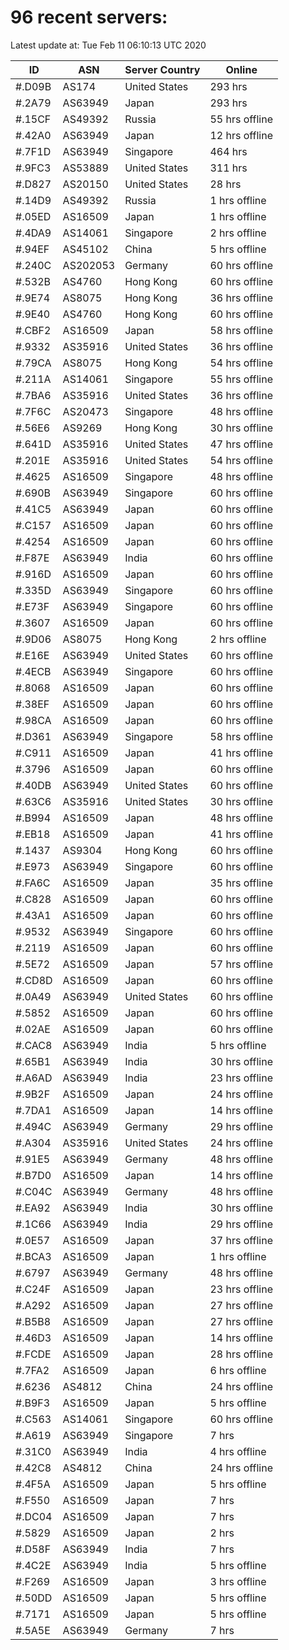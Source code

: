 # 96 recent servers:

Latest update at: Tue Feb 11 06:10:13 UTC 2020

| ID | ASN | Server Country | Online |
| -- | --- | -------------- | ------ |
| #.D09B | AS174 | United States | 293 hrs |
| #.2A79 | AS63949 | Japan | 293 hrs |
| #.15CF | AS49392 | Russia | 55 hrs offline |
| #.42A0 | AS63949 | Japan | 12 hrs offline |
| #.7F1D | AS63949 | Singapore | 464 hrs |
| #.9FC3 | AS53889 | United States | 311 hrs |
| #.D827 | AS20150 | United States | 28 hrs |
| #.14D9 | AS49392 | Russia | 1 hrs offline |
| #.05ED | AS16509 | Japan | 1 hrs offline |
| #.4DA9 | AS14061 | Singapore | 2 hrs offline |
| #.94EF | AS45102 | China | 5 hrs offline |
| #.240C | AS202053 | Germany | 60 hrs offline |
| #.532B | AS4760 | Hong Kong | 60 hrs offline |
| #.9E74 | AS8075 | Hong Kong | 36 hrs offline |
| #.9E40 | AS4760 | Hong Kong | 60 hrs offline |
| #.CBF2 | AS16509 | Japan | 58 hrs offline |
| #.9332 | AS35916 | United States | 36 hrs offline |
| #.79CA | AS8075 | Hong Kong | 54 hrs offline |
| #.211A | AS14061 | Singapore | 55 hrs offline |
| #.7BA6 | AS35916 | United States | 36 hrs offline |
| #.7F6C | AS20473 | Singapore | 48 hrs offline |
| #.56E6 | AS9269 | Hong Kong | 30 hrs offline |
| #.641D | AS35916 | United States | 47 hrs offline |
| #.201E | AS35916 | United States | 54 hrs offline |
| #.4625 | AS16509 | Singapore | 48 hrs offline |
| #.690B | AS63949 | Singapore | 60 hrs offline |
| #.41C5 | AS63949 | Japan | 60 hrs offline |
| #.C157 | AS16509 | Japan | 60 hrs offline |
| #.4254 | AS16509 | Japan | 60 hrs offline |
| #.F87E | AS63949 | India | 60 hrs offline |
| #.916D | AS16509 | Japan | 60 hrs offline |
| #.335D | AS63949 | Singapore | 60 hrs offline |
| #.E73F | AS63949 | Singapore | 60 hrs offline |
| #.3607 | AS16509 | Japan | 60 hrs offline |
| #.9D06 | AS8075 | Hong Kong | 2 hrs offline |
| #.E16E | AS63949 | United States | 60 hrs offline |
| #.4ECB | AS63949 | Singapore | 60 hrs offline |
| #.8068 | AS16509 | Japan | 60 hrs offline |
| #.38EF | AS16509 | Japan | 60 hrs offline |
| #.98CA | AS16509 | Japan | 60 hrs offline |
| #.D361 | AS63949 | Singapore | 58 hrs offline |
| #.C911 | AS16509 | Japan | 41 hrs offline |
| #.3796 | AS16509 | Japan | 60 hrs offline |
| #.40DB | AS63949 | United States | 60 hrs offline |
| #.63C6 | AS35916 | United States | 30 hrs offline |
| #.B994 | AS16509 | Japan | 48 hrs offline |
| #.EB18 | AS16509 | Japan | 41 hrs offline |
| #.1437 | AS9304 | Hong Kong | 60 hrs offline |
| #.E973 | AS63949 | Singapore | 60 hrs offline |
| #.FA6C | AS16509 | Japan | 35 hrs offline |
| #.C828 | AS16509 | Japan | 60 hrs offline |
| #.43A1 | AS16509 | Japan | 60 hrs offline |
| #.9532 | AS63949 | Singapore | 60 hrs offline |
| #.2119 | AS16509 | Japan | 60 hrs offline |
| #.5E72 | AS16509 | Japan | 57 hrs offline |
| #.CD8D | AS16509 | Japan | 60 hrs offline |
| #.0A49 | AS63949 | United States | 60 hrs offline |
| #.5852 | AS16509 | Japan | 60 hrs offline |
| #.02AE | AS16509 | Japan | 60 hrs offline |
| #.CAC8 | AS63949 | India | 5 hrs offline |
| #.65B1 | AS63949 | India | 30 hrs offline |
| #.A6AD | AS63949 | India | 23 hrs offline |
| #.9B2F | AS16509 | Japan | 24 hrs offline |
| #.7DA1 | AS16509 | Japan | 14 hrs offline |
| #.494C | AS63949 | Germany | 29 hrs offline |
| #.A304 | AS35916 | United States | 24 hrs offline |
| #.91E5 | AS63949 | Germany | 48 hrs offline |
| #.B7D0 | AS16509 | Japan | 14 hrs offline |
| #.C04C | AS63949 | Germany | 48 hrs offline |
| #.EA92 | AS63949 | India | 30 hrs offline |
| #.1C66 | AS63949 | India | 29 hrs offline |
| #.0E57 | AS16509 | Japan | 37 hrs offline |
| #.BCA3 | AS16509 | Japan | 1 hrs offline |
| #.6797 | AS63949 | Germany | 48 hrs offline |
| #.C24F | AS16509 | Japan | 23 hrs offline |
| #.A292 | AS16509 | Japan | 27 hrs offline |
| #.B5B8 | AS16509 | Japan | 27 hrs offline |
| #.46D3 | AS16509 | Japan | 14 hrs offline |
| #.FCDE | AS16509 | Japan | 28 hrs offline |
| #.7FA2 | AS16509 | Japan | 6 hrs offline |
| #.6236 | AS4812 | China | 24 hrs offline |
| #.B9F3 | AS16509 | Japan | 5 hrs offline |
| #.C563 | AS14061 | Singapore | 60 hrs offline |
| #.A619 | AS63949 | Singapore | 7 hrs |
| #.31C0 | AS63949 | India | 4 hrs offline |
| #.42C8 | AS4812 | China | 24 hrs offline |
| #.4F5A | AS16509 | Japan | 5 hrs offline |
| #.F550 | AS16509 | Japan | 7 hrs |
| #.DC04 | AS16509 | Japan | 7 hrs |
| #.5829 | AS16509 | Japan | 2 hrs |
| #.D58F | AS63949 | India | 7 hrs |
| #.4C2E | AS63949 | India | 5 hrs offline |
| #.F269 | AS16509 | Japan | 3 hrs offline |
| #.50DD | AS16509 | Japan | 5 hrs offline |
| #.7171 | AS16509 | Japan | 5 hrs offline |
| #.5A5E | AS63949 | Germany | 7 hrs |

